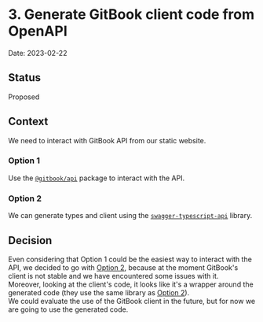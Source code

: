 # 3. Generate GitBook client code from OpenAPI

Date: 2023-02-22

## Status

Proposed

## Context

We need to interact with GitBook API from our static website.

### Option 1
Use the [`@gitbook/api`](https://www.npmjs.com/package/@gitbook/api) package to interact with the API.

### Option 2
We can generate types and client using the [`swagger-typescript-api`](https://www.npmjs.com/package/swagger-typescript-api) library.

## Decision

Even considering that Option 1 could be the easiest way to interact with the API, we decided to go with [Option 2](#option-2),
because at the moment GitBook's client is not stable and we have encountered some issues with it.  
Moreover, looking at the client's code, it looks like it's a wrapper around the generated code (they use the same library
as [Option 2](#option-2)).  
We could evaluate the use of the GitBook client in the future, but for now we are going to use the generated code.

[^1]: https://nextjs.org/docs
[^2]: https://nextjs.org/blog/next-13#new-app-directory-beta
[^3]: https://beta.nextjs.org/docs/rendering/server-and-client-components#server-components
